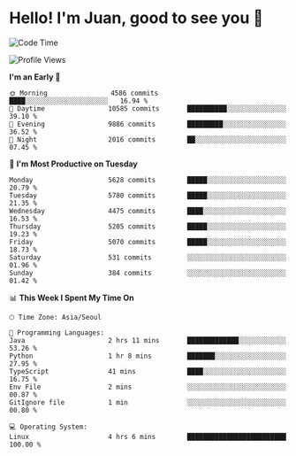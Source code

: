 # Hello! I'm Juan, good to see you 👋

<!--
**Y-k-Y/Y-k-Y** is a ✨ _special_ ✨ repository because its `README.md` (this file) appears on your GitHub profile.

Here are some ideas to get you started:

- 🔭 I’m currently working on ...
- 🌱 I’m currently learning ...
- 👯 I’m looking to collaborate on ...
- 🤔 I’m looking for help with ...
- 💬 Ask me about ...
- 📫 How to reach me: ...
- 😄 Pronouns: ...
- ⚡ Fun fact: ...
-->
<!--
![Profile views](https://gpvc.arturio.dev/Y-k-Y)

[![Omid Nikrah StackOverflow](https://github-readme-stackoverflow.vercel.app/?userID=9517076)](https://stackoverflow.com/users/9517076/i-have-10-fingers)
-->

<!--START_SECTION:waka-->
![Code Time](http://img.shields.io/badge/Code%20Time-1%2C814%20hrs%2049%20mins-blue)

![Profile Views](http://img.shields.io/badge/Profile%20Views-0-blue)

**I'm an Early 🐤** 

```text
🌞 Morning                4586 commits        ████░░░░░░░░░░░░░░░░░░░░░   16.94 % 
🌆 Daytime                10585 commits       ██████████░░░░░░░░░░░░░░░   39.10 % 
🌃 Evening                9886 commits        █████████░░░░░░░░░░░░░░░░   36.52 % 
🌙 Night                  2016 commits        ██░░░░░░░░░░░░░░░░░░░░░░░   07.45 % 
```
📅 **I'm Most Productive on Tuesday** 

```text
Monday                   5628 commits        █████░░░░░░░░░░░░░░░░░░░░   20.79 % 
Tuesday                  5780 commits        █████░░░░░░░░░░░░░░░░░░░░   21.35 % 
Wednesday                4475 commits        ████░░░░░░░░░░░░░░░░░░░░░   16.53 % 
Thursday                 5205 commits        █████░░░░░░░░░░░░░░░░░░░░   19.23 % 
Friday                   5070 commits        █████░░░░░░░░░░░░░░░░░░░░   18.73 % 
Saturday                 531 commits         ░░░░░░░░░░░░░░░░░░░░░░░░░   01.96 % 
Sunday                   384 commits         ░░░░░░░░░░░░░░░░░░░░░░░░░   01.42 % 
```


📊 **This Week I Spent My Time On** 

```text
🕑︎ Time Zone: Asia/Seoul

💬 Programming Languages: 
Java                     2 hrs 11 mins       █████████████░░░░░░░░░░░░   53.26 % 
Python                   1 hr 8 mins         ███████░░░░░░░░░░░░░░░░░░   27.95 % 
TypeScript               41 mins             ████░░░░░░░░░░░░░░░░░░░░░   16.75 % 
Env File                 2 mins              ░░░░░░░░░░░░░░░░░░░░░░░░░   00.87 % 
GitIgnore file           1 min               ░░░░░░░░░░░░░░░░░░░░░░░░░   00.80 % 

💻 Operating System: 
Linux                    4 hrs 6 mins        █████████████████████████   100.00 % 
```


<!--END_SECTION:waka-->
